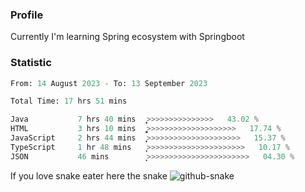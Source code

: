 ### Profile 

Currently I'm learning Spring ecosystem with Springboot

### Statistic
<!--START_SECTION:waka-->

```python
From: 14 August 2023 - To: 13 September 2023

Total Time: 17 hrs 51 mins

Java           7 hrs 40 mins   ͎͎͎͎͎͎͎͎͎͎>>>>>>>>>>>>>>>   43.02 %
HTML           3 hrs 10 mins   ͎͎͎͎͚>>>>>>>>>>>>>>>>>>>>   17.74 %
JavaScript     2 hrs 44 mins   ͎͎͎̞>>>>>>>>>>>>>>>>>>>>>   15.37 %
TypeScript     1 hr 48 mins    ͎͎̦>>>>>>>>>>>>>>>>>>>>>>   10.17 %
JSON           46 mins         ͎͙>>>>>>>>>>>>>>>>>>>>>>>   04.30 %
```

<!--END_SECTION:waka-->

If you love snake eater here the snake 
<picture>
  <source media="(prefers-color-scheme: dark)" srcset="https://github.com/pradana4648/pradana4648/blob/c0566a83ca6ea5f2e46bab00e717c4c82b4b5c4c/github-contribution-grid-snake-dark.svg" />
  <source media="(prefers-color-scheme: light)" srcset="https://github.com/pradana4648/pradana4648/blob/c0566a83ca6ea5f2e46bab00e717c4c82b4b5c4c/github-contribution-grid-snake.svg" />
  <img alt="github-snake" src="https://github.com/pradana4648/pradana4648/blob/c0566a83ca6ea5f2e46bab00e717c4c82b4b5c4c/github-contribution-grid-snake.svg" />
</picture>
